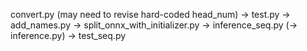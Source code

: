 convert.py (may need to revise hard-coded head_num) -> test.py -> add_names.py -> split_onnx_with_initializer.py -> inference_seq.py (-> inference.py) -> test_seq.py